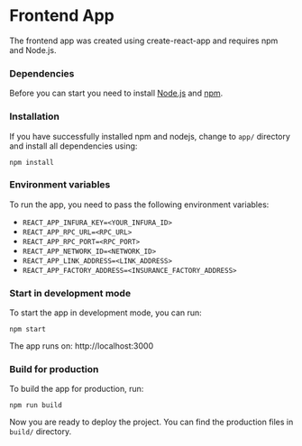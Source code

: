 # Frontend App

The frontend app was created using create-react-app and requires npm and Node.js.

### Dependencies

Before you can start you need to install [Node.js](https://nodejs.org/en/download/) and [npm](https://www.npmjs.com/get-npm).

### Installation

If you have successfully installed npm and nodejs, change to `app/` directory and install all dependencies using:

`npm install`

### Environment variables

To run the app, you need to pass the following environment variables:

* `REACT_APP_INFURA_KEY=<YOUR_INFURA_ID>`
* `REACT_APP_RPC_URL=<RPC_URL>`
* `REACT_APP_RPC_PORT=<RPC_PORT>`
* `REACT_APP_NETWORK_ID=<NETWORK_ID>`
* `REACT_APP_LINK_ADDRESS=<LINK_ADDRESS>`
* `REACT_APP_FACTORY_ADDRESS=<INSURANCE_FACTORY_ADDRESS>`

### Start in development mode

To start the app in development mode, you can run:

`npm start`

The app runs on: http://localhost:3000

### Build for production

To build the app for production, run:

`npm run build`

Now you are ready to deploy the project. You can find the production files in `build/` directory.
